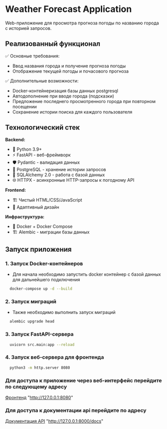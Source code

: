 # Weather Forecast Application

Web-приложение для просмотра прогноза погоды по названию города с историей запросов.

## Реализованный функционал

✅ Основные требования:
- Ввод названия города и получение прогноза погоды
- Отображение текущей погоды и почасового прогноза

✅ Дополнительные возможности:
- Docker-контейнеризация базы данных postgresql
- Автодополнение при вводе города (подсказки)
- Предложение последнего просмотренного города при повторном посещении
- Сохранение истории поиска для каждого пользователя

## Технологический стек

**Backend:**
- 🐍 Python 3.9+
- ⚡ FastAPI - веб-фреймворк
- 🛡️ Pydantic - валидация данных
- 🐘 PostgreSQL - хранение истории запросов
- 🔄 SQLAlchemy 2.0 - работа с базой данных
- 🌐 HTTPX - асинхронные HTTP-запросы к погодному API

**Frontend:**
- 🏗️ Чистый HTML/CSS/JavaScript
- 🎨 Адаптивный дизайн

**Инфраструктура:**
- 🐳 Docker + Docker Compose
- 🏗️ Alembic - миграции базы данных

## Запуск приложения

### 1. Запуск Docker-контейнеров
  - Для начала необходимо запустить docker контейнер с базой данных для дальнейшего подключения
  ```bash
    docker-compose up -d --build
  ```

### 2. Запуск миграций
  - Также необходимо выполнить запуск миграций
  ```bash
    alembic upgrade head
  ```

### 3. Запуск FastAPI-сервера
  ```bash
    uvicorn src.main:app --reload
  ```

### 4. Запуск веб-сервера для фронтенда
  ```bash 
    python3 -m http.server 8080
  ```

### Для доступа к приложение через веб-интерфейс перейдите по следующему адресу
  [Фронтенд](http://127.0.0.1:8080) "http://127.0.0.1:8080"

### Для доступа к документации api перейдите по адресу
  [Документация API](http://127.0.0.1:8000/docs) "http://127.0.0.1:8000/docs"

